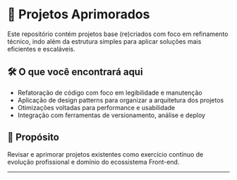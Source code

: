 # 🚀 Projetos Aprimorados

Este repositório contém projetos base (re)criados com foco em refinamento técnico, indo além da estrutura simples para aplicar soluções mais eficientes e escaláveis.

## 🛠️ O que você encontrará aqui

- Refatoração de código com foco em legibilidade e manutenção
- Aplicação de design patterns para organizar a arquitetura dos projetos
- Otimizações voltadas para performance e usabilidade
- Integração com ferramentas de versionamento, análise e deploy

## 🎯 Propósito

Revisar e aprimorar projetos existentes como exercício contínuo de evolução profissional e domínio do ecossistema Front-end.

---
